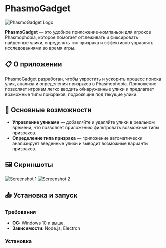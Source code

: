 # PhasmoGadget

![PhasmoGadget Logo]([https://imgur.com/a/7CmJ6l6])

**PhasmoGadget** — это удобное приложение-компаньон для игроков Phasmophobia, которое помогает отслеживать и фиксировать найденные улики, определять тип призрака и эффективно управлять исследованиями во время игры.

## 📋 О приложении

PhasmoGadget разработан, чтобы упростить и ускорить процесс поиска улик, анализа и определения призраков в Phasmophobia. Приложение позволяет игрокам легко вводить обнаруженные улики и предлагает возможные типы призраков, подходящие под текущие улики.

## 🚀 Основные возможности

- **Управление уликами** — добавляйте и удаляйте улики в реальном времени, что позволяет приложению фильтровать возможные типы призраков.
- **Определение типа призрака** — приложение автоматически анализирует введенные улики и выводит возможные варианты призраков.
  
## 🖼️ Скриншоты

![Screenshot 1](https://your-image-link.com/screenshot1.png)
![Screenshot 2](https://your-image-link.com/screenshot2.png)

## 📥 Установка и запуск

### Требования
- **ОС:** Windows 10 и выше.
- **Зависимости:** Node.js, Electron

### Установка

